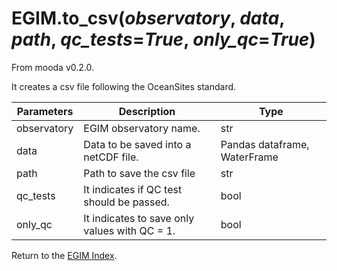 # EGIM.to_csv(*observatory*, *data*, *path*, *qc_tests*=*True*, *only_qc*=*True*)

From mooda v0.2.0.

It creates a csv file following the OceanSites standard.

Parameters | Description | Type
--- | --- | ---
observatory | EGIM observatory name. | str
data | Data to be saved into a netCDF file. | Pandas dataframe, WaterFrame
path | Path to save the csv file | str
qc_tests | It indicates if QC test should be passed. | bool
only_qc | It indicates to save only values with QC = 1. | bool

Return to the [EGIM Index](index_egim.md).
